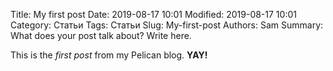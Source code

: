 Title: My first post
Date: 2019-08-17 10:01
Modified: 2019-08-17 10:01
Category: Статьи
Tags: Статьи
Slug: My-first-post
Authors: Sam
Summary: What does your post talk about? Write here.

This is the *first post* from my Pelican blog. **YAY!**